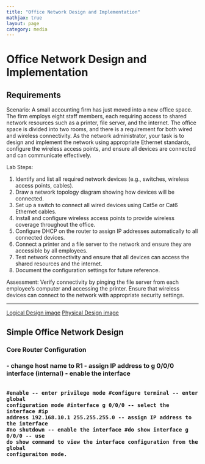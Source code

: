 ```yaml
---
title: "Office Network Design and Implementation"
mathjax: true
layout: page
category: media
---
```

<h1>Office Network Design and Implementation</h1>
<h2>Requirements</h2>
Scenario:
A small accounting firm has just moved into a new office space. The firm employs eight staff members, each requiring access to shared network resources such as a printer, file server, and the internet. The office space is divided into two rooms, and there is a requirement for both wired and wireless connectivity. As the network administrator, your task is to design and implement the network using appropriate Ethernet standards, configure the wireless access points, and ensure all devices are connected and can communicate effectively.

Lab Steps:

1. Identify and list all required network devices (e.g., switches, wireless access points, cables).
2. Draw a network topology diagram showing how devices will be connected.
3. Set up a switch to connect all wired devices using Cat5e or Cat6 Ethernet cables.
4. Install and configure wireless access points to provide wireless coverage throughout the office.
5. Configure DHCP on the router to assign IP addresses automatically to all connected devices.
6. Connect a printer and a file server to the network and ensure they are accessible by all employees.
7. Test network connectivity and ensure that all devices can access the shared resources and the internet.
8. Document the configuration settings for future reference.

Assessment: Verify connectivity by pinging the file server from each employee’s computer and accessing the printer. Ensure that wireless devices can connect to the network with appropriate security settings.

-----------------------------------------------------------------------------------------------------------------------------------------------------------------------------------------------
<a href src="https://d-cva.github.io/assets/img/simple-network.png">Logical Design image</a>
<a href src="https://d-cva.github.io/assets/img/simple-network1.png">Physical Design image</a>

<h2>Simple Office Network Design</h2>
<h3>Core Router Configuration<h3>
- change host name to R1
- assign IP address to g 0/0/0 interface (internal)
- enable the interface
<code>

#enable   -- enter privilege mode
#configure terminal -- enter global configuration mode
#interface g 0/0/0 -- select the interface
#ip address 192.168.10.1 255.255.255.0 -- assign IP address to the interface
#no shutdown -- enable the interface
#do show interface g 0/0/0 -- use do show command to view the interface configuration from the global configuraiton mode.
</code>

